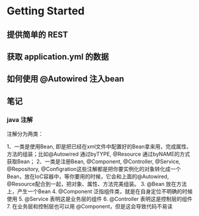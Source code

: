 # Getting Started

## 提供简单的 REST

## 获取 application.yml 的数据

## 如何使用 @Autowired 注入bean

## 笔记

### java 注解

注解分为两类：

1、一类是使用Bean, 即是把已经在xml文件中配置好的Bean拿来用，完成属性、方法的组装；比如@Autowired 通过byTYPE, @Resource 通过byNAME的方式获取Bean；
2、一类是注册Bean, @Component, @Controller, @Service, @Repository, @Configration这些注解都是把你要实例化的对象转化成一个Bean，放在IoC容器中，等你要用的时候，它会和上面的@Autowired, @Resource配合到一起，把对象、属性、方法完美组装。
3. @Bean 放在方法上，产生一个Bean
4. @Component 泛指组件类，就是在自身定位不明确的时候使用
5. @Service 表明这是业务层的组件
6. @Controller 表明这是控制层的组件
7. 在业务层和控制层也可以用 @Component，但是这会导致代码不易读
